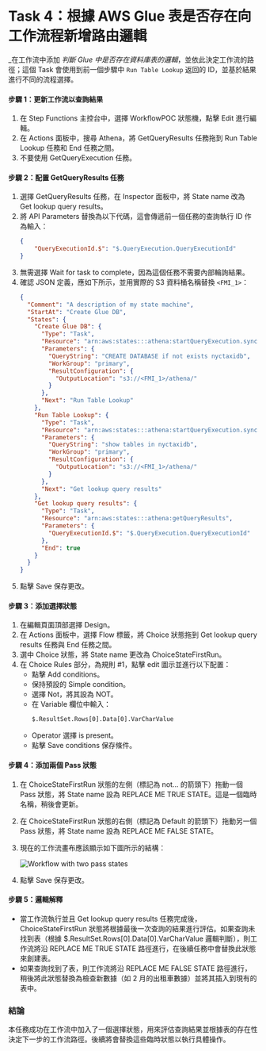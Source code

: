 # Task 4：根據 AWS Glue 表是否存在向工作流程新增路由邏輯

_在工作流中添加 _判斷 Glue 中是否存在資料庫表的邏輯_，並依此決定工作流的路徑；這個 Task 會使用到前一個步驟中 `Run Table Lookup` 返回的 ID，並基於結果進行不同的流程選擇。

#### 步驟 1：更新工作流以查詢結果

1. 在 Step Functions 主控台中，選擇 WorkflowPOC 狀態機，點擊 Edit 進行編輯。
2. 在 Actions 面板中，搜尋 Athena，將 GetQueryResults 任務拖到 Run Table Lookup 任務和 End 任務之間。
3. 不要使用 GetQueryExecution 任務。

#### 步驟 2：配置 GetQueryResults 任務

1. 選擇 GetQueryResults 任務，在 Inspector 面板中，將 State name 改為 Get lookup query results。
2. 將 API Parameters 替換為以下代碼，這會傳遞前一個任務的查詢執行 ID 作為輸入：
   ```json
   {
       "QueryExecutionId.$": "$.QueryExecution.QueryExecutionId"
   }
   ```
3. 無需選擇 Wait for task to complete，因為這個任務不需要內部輪詢結果。
4. 確認 JSON 定義，應如下所示，並用實際的 S3 資料桶名稱替換 `<FMI_1>`：
   ```json
   {
     "Comment": "A description of my state machine",
     "StartAt": "Create Glue DB",
     "States": {
       "Create Glue DB": {
         "Type": "Task",
         "Resource": "arn:aws:states:::athena:startQueryExecution.sync",
         "Parameters": {
           "QueryString": "CREATE DATABASE if not exists nyctaxidb",
           "WorkGroup": "primary",
           "ResultConfiguration": {
             "OutputLocation": "s3://<FMI_1>/athena/"
           }
         },
         "Next": "Run Table Lookup"
       },
       "Run Table Lookup": {
         "Type": "Task",
         "Resource": "arn:aws:states:::athena:startQueryExecution.sync",
         "Parameters": {
           "QueryString": "show tables in nyctaxidb",
           "WorkGroup": "primary",
           "ResultConfiguration": {
             "OutputLocation": "s3://<FMI_1>/athena/"
           }
         },
         "Next": "Get lookup query results"
       },
       "Get lookup query results": {
         "Type": "Task",
         "Resource": "arn:aws:states:::athena:getQueryResults",
         "Parameters": {
           "QueryExecutionId.$": "$.QueryExecution.QueryExecutionId"
         },
         "End": true
       }
     }
   }
   ```
5. 點擊 Save 保存更改。

#### 步驟 3：添加選擇狀態

1. 在編輯頁面頂部選擇 Design。
2. 在 Actions 面板中，選擇 Flow 標籤，將 Choice 狀態拖到 Get lookup query results 任務與 End 任務之間。
3. 選中 Choice 狀態，將 State name 更改為 ChoiceStateFirstRun。
4. 在 Choice Rules 部分，為規則 #1，點擊 edit 圖示並進行以下配置：
   - 點擊 Add conditions。
   - 保持預設的 Simple condition。
   - 選擇 Not，將其設為 NOT。
   - 在 Variable 欄位中輸入：
     ```bash
     $.ResultSet.Rows[0].Data[0].VarCharValue
     ```
   - Operator 選擇 is present。
   - 點擊 Save conditions 保存條件。

#### 步驟 4：添加兩個 Pass 狀態

1. 在 ChoiceStateFirstRun 狀態的左側（標記為 not... 的箭頭下）拖動一個 Pass 狀態，將 State name 設為 REPLACE ME TRUE STATE。這是一個臨時名稱，稍後會更新。
2. 在 ChoiceStateFirstRun 狀態的右側（標記為 Default 的箭頭下）拖動另一個 Pass 狀態，將 State name 設為 REPLACE ME FALSE STATE。
3. 現在的工作流畫布應該顯示如下圖所示的結構：
   
   ![Workflow with two pass states](https://aws-tc-largeobjects.s3.us-west-2.amazonaws.com/CUR-TF-200-ACDENG-1/lab-canvas-choice-pass.png)

4. 點擊 Save 保存更改。

#### 步驟 5：邏輯解釋

- 當工作流執行並且 Get lookup query results 任務完成後，ChoiceStateFirstRun 狀態將根據最後一次查詢的結果進行評估。如果查詢未找到表（根據 $.ResultSet.Rows[0].Data[0].VarCharValue 邏輯判斷），則工作流將沿 REPLACE ME TRUE STATE 路徑進行，在後續任務中會替換此狀態來創建表。
- 如果查詢找到了表，則工作流將沿 REPLACE ME FALSE STATE 路徑進行，稍後將此狀態替換為檢查新數據（如 2 月的出租車數據）並將其插入到現有的表中。

### 結論
本任務成功在工作流中加入了一個選擇狀態，用來評估查詢結果並根據表的存在性決定下一步的工作流路徑。後續將會替換這些臨時狀態以執行具體操作。
